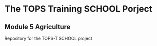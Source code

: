 # The TOPS Training SCHOOL Porject
## Module 5 Agriculture

Repository for the TOPS-T SCHOOL project
